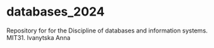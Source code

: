 # databases_2024
Repository for for the Discipline of databases and information systems. MIT31. Ivanytska Anna
